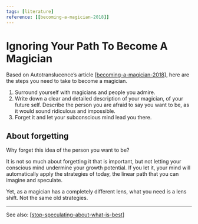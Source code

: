 ```yaml
---
tags: [literature]
reference: [[becoming-a-magician-2018]]
---
```


# Ignoring Your Path To Become A Magician

Based on Autotranslucence’s article [[becoming-a-magician-2018]], here are the steps you need to take to become a magician.

1. Surround yourself with magicians and people you admire.
2. Write down a clear and detailed description of your magician, of your future self. Describe the person you are afraid to say you want to be, as it would sound ridiculous and impossible. 
3. Forget it and let your subconscious mind lead you there.

## About forgetting

Why forget this idea of the person you want to be? 

It is not so much about forgetting it that is important, but not letting your conscious mind undermine your growth potential. If you let it, your mind will automatically apply the strategies of today, the linear path that you can imagine and speculate. 

Yet, as a magician has a completely different lens, what you need is a lens shift. Not the same old strategies.

---
See also: [[stop-speculating-about-what-is-best]]


[//begin]: # "Autogenerated link references for markdown compatibility"
[becoming-a-magician-2018]: ..\1-reference\becoming-a-magician-2018 "Becoming A Magician (2018)"
[stop-speculating-about-what-is-best]: stop-speculating-about-what-is-best "Stop Speculating About What Is Best"
[//end]: # "Autogenerated link references"